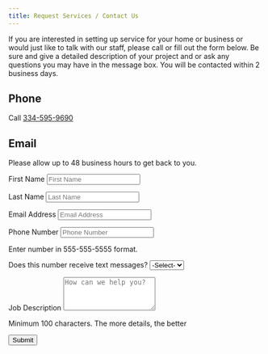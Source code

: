 ```yaml
---
title: Request Services / Contact Us
---
```


If you are interested in setting up service for your home or business or would just like to talk with our
staff, please call or fill out the form below. Be sure and give a detailed description of your project and or
ask any questions you may have in the message box. You will be contacted within 2 business days.

## Phone

Call [334-595-9690](tel:3345959690)

## Email

Please allow up to 48 business hours to get back to you.

<form method="POST" action="submit.php">
<p>
    <label for="customerfirst" class="required">First Name</label>
    <input class="form-control" name="customerfirst" type="text" placeholder="First Name" minlength="5"
        required="required">
</p>
<p>
    <label for="customerlast" class="required">Last Name</label>
    <input class="form-control" name="customerlast" type="text" placeholder="Last Name" minlength="5"
        required="required">
</p>
<p>
    <label for="emailaddress" class="required">Email Address</label>
    <input class="form-control" name="emailaddress" type="email" placeholder="Email Address"
        minlength="10" required="required">
</p>
<p>
    <label for="phonenumber" class="required">Phone Number</label>
    <input class="form-control" type="tel" placeholder="Phone Number" minlength="10" name="phonenumber"
        maxlength="12" required="required" pattern="[0-9]{3}-[0-9]{3}-[0-9]{4}">
    <div class="text-small text-muted font-italic">Enter number in 555-555-5555 format.</div>
</p>
<p>
    <label for="textmessage" class="required">Does this number receive text messages?</label>
    <select name="textmessage" class="form-control">
        <option>-Select-</option>
        <option value="Yes">Yes</option>
        <option value="No">No</option>
    </select>
</p>
<p>
    <label for="jobdescription" class="required">Job Description</label>
    <textarea class="form-control" rows="4" id="jobdescription" placeholder="How can we help you?"
        name="jobdescription" minlength="100"></textarea>
    <div class="text-small text-muted font-italic">Minimum 100 characters. The more details, the better</div>
</p>
<p>
    <input type="submit" class="form-control btn btn-dark-gray" value="Submit">
</p>
</form>
